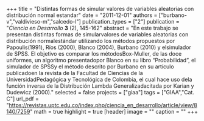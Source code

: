 +++
title = "Distintas formas de simular valores de variables aleatorias con distribución normal estandar"
date = "2011-12-01"
authors = ["burbano-v","valdivieso-m","salcedo-l"]
publication_types = ["2"]
publication = "*Ciencia en Desarrollo* **3** (2), 145-162"
abstract = "En este trabajo se presentan distintas formas de simularvalores de variables aleatorias con distribución normalestándar utilizando los métodos propuestos por Papoulis(1991), Ríos (2000), Blanco (2004), Burbano (2010) y elsimulador de SPSS. El objetivo es comparar los métodosBox-Muller, de las doce uniformes, un algoritmo presentadopor Blanco en su libro “Probabilidad”, el simulador de SPSSy el método descrito por Burbano en su artículo publicadoen la revista de la Facultad de Ciencias de la UniversidadPedagógica y Tecnológica de Colombia, el cual hace uso dela función inversa de la Distribución Lambda Generalizadacitada por Karian y Dudewicz (2000)."
selected = false
projects = ["giaa"]
tags = ["GIAA","Cat. C"]
url_pdf = "https://revistas.uptc.edu.co/index.php/ciencia_en_desarrollo/article/view/8140/7259"
math = true
highlight = true
[header]
image = ""
caption = ""
+++
